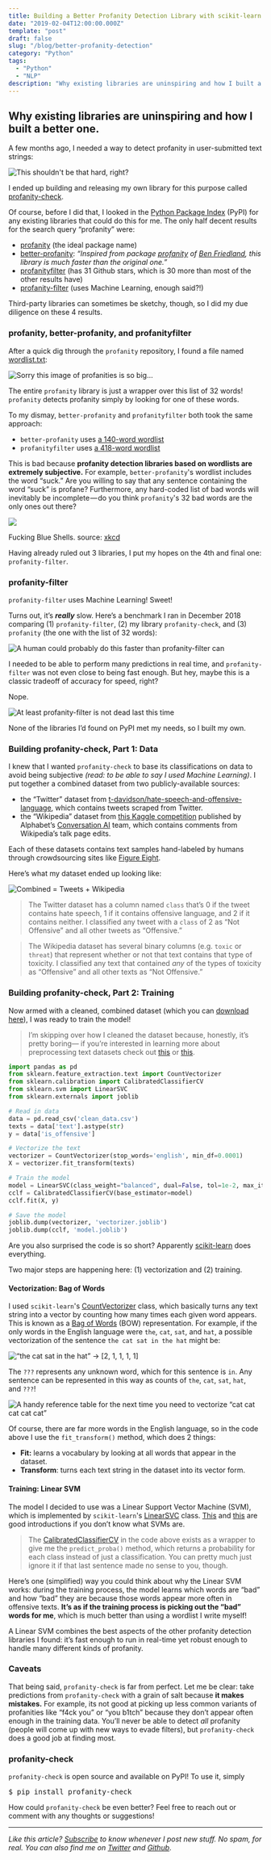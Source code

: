 ```yaml
---
title: Building a Better Profanity Detection Library with scikit-learn
date: "2019-02-04T12:00:00.000Z"
template: "post"
draft: false
slug: "/blog/better-profanity-detection"
category: "Python"
tags:
  - "Python"
  - "NLP"
description: "Why existing libraries are uninspiring and how I built a better one."
---
```


## Why existing libraries are uninspiring and how I built a better one.

A few months ago, I needed a way to detect profanity in user-submitted text strings:

![This shouldn't be that hard, right?](https://cdn-images-1.medium.com/max/1600/1*i2fk4aGvplR7le_3PPajAA.png)

I ended up building and releasing my own library for this purpose called [profanity-check](https://github.com/vzhou842/profanity-check).

Of course, before I did that, I looked in the [Python Package Index](https://pypi.org/) (PyPI) for any existing libraries that could do this for me. The only half decent results for the search query “profanity” were:

*   [profanity](https://pypi.org/project/profanity/) (the ideal package name)
*   [better-profanity](https://pypi.org/project/better-profanity/): _“Inspired from package_ [_profanity_](https://github.com/ben174/profanity) _of_ [_Ben Friedland_](https://github.com/ben174)_, this library is much faster than the original one.”_
*   [profanityfilter](https://pypi.org/project/profanityfilter/) (has 31 Github stars, which is 30 more than most of the other results have)
*   [profanity-filter](https://pypi.org/project/profanity-filter/) (uses Machine Learning, enough said?!)

Third-party libraries can sometimes be sketchy, though, so I did my due diligence on these 4 results.

### profanity, better-profanity, and profanityfilter

After a quick dig through the `profanity` repository, I found a file named [wordlist.txt](https://github.com/ben174/profanity/blob/master/profanity/data/wordlist.txt):

![Sorry this image of profanities is so big…](https://cdn-images-1.medium.com/max/2000/1*0lTbmHR5WE7HZ8wCvLpqtg.png)

The entire `profanity` library is just a wrapper over this list of 32 words! `profanity` detects profanity simply by looking for one of these words.

To my dismay, `better-profanity` and `profanityfilter` both took the same approach:

*   `better-profanity` uses [a 140-word wordlist](https://github.com/snguyenthanh/better_profanity/blob/master/better_profanity/profanity_wordlist.txt)
*   `profanityfilter` uses [a 418-word wordlist](https://github.com/areebbeigh/profanityfilter/blob/master/profanityfilter/data/badwords.txt)

This is bad because **profanity detection libraries based on wordlists are extremely subjective.** For example, `better-profanity`'s wordlist includes the word “suck.” Are you willing to say that any sentence containing the word “suck” is profane? Furthermore, any hard-coded list of bad words will inevitably be incomplete — do you think `profanity`'s 32 bad words are the only ones out there?


![](https://cdn-images-1.medium.com/max/2000/1*n5OWj4WEPkGexXO28_yteg.png)
<figcaption>
  Fucking Blue Shells. source: <a href="https://xkcd.com/290/" target="_blank">xkcd</a>
</figcaption>

Having already ruled out 3 libraries, I put my hopes on the 4th and final one: `profanity-filter`.

### profanity-filter

`profanity-filter` uses Machine Learning! Sweet!

Turns out, it’s **_really_** slow. Here’s a benchmark I ran in December 2018 comparing (1) `profanity-filter`, (2) my library `profanity-check`, and (3) `profanity` (the one with the list of 32 words):

![A human could probably do this faster than profanity-filter can](https://cdn-images-1.medium.com/max/1600/1*KRJEl4YHfSTk9PmmScIcUA.png)

I needed to be able to perform many predictions in real time, and `profanity-filter` was not even close to being fast enough. But hey, maybe this is a classic tradeoff of accuracy for speed, right?

Nope.

![At least profanity-filter is not dead last this time](https://cdn-images-1.medium.com/max/1600/1*LYOeGE6vTXTAKhJ_W1fZgQ.png)

None of the libraries I’d found on PyPI met my needs, so I built my own.

### Building profanity-check, Part 1: Data

I knew that I wanted `profanity-check` to base its classifications on data to avoid being subjective _(read: to be able to say I used Machine Learning)_. I put together a combined dataset from two publicly-available sources:

*   the “Twitter” dataset from [t-davidson/hate-speech-and-offensive-language](https://github.com/t-davidson/hate-speech-and-offensive-language/tree/master/data), which contains tweets scraped from Twitter.
*   the “Wikipedia” dataset from [this Kaggle competition](https://www.kaggle.com/c/jigsaw-toxic-comment-classification-challenge) published by Alphabet’s [Conversation AI](https://conversationai.github.io/) team, which contains comments from Wikipedia’s talk page edits.

Each of these datasets contains text samples hand-labeled by humans through crowdsourcing sites like [Figure Eight](https://www.figure-eight.com/).

Here’s what my dataset ended up looking like:

![Combined = Tweets + Wikipedia](https://cdn-images-1.medium.com/max/1600/1*Bw_we8cbs-WOpWXOCxzSTg.png)

> The Twitter dataset has a column named `class` that’s 0 if the tweet contains hate speech, 1 if it contains offensive language, and 2 if it contains neither. I classified any tweet with a `class` of 2 as “Not Offensive” and all other tweets as “Offensive.”

> The Wikipedia dataset has several binary columns (e.g. `toxic` or `threat`) that represent whether or not that text contains that type of toxicity. I classified any text that contained _any_ of the types of toxicity as “Offensive” and all other texts as “Not Offensive.”

### Building profanity-check, Part 2: Training

Now armed with a cleaned, combined dataset (which you can [download here](https://github.com/vzhou842/profanity-check/blob/master/profanity_check/data/clean_data.csv)), I was ready to train the model!

> I’m skipping over how I cleaned the dataset because, honestly, it’s pretty boring— if you’re interested in learning more about preprocessing text datasets check out [this](https://machinelearningmastery.com/clean-text-machine-learning-python/) or [this](https://medium.com/@datamonsters/text-preprocessing-in-python-steps-tools-and-examples-bf025f872908).

```python
import pandas as pd
from sklearn.feature_extraction.text import CountVectorizer
from sklearn.calibration import CalibratedClassifierCV
from sklearn.svm import LinearSVC
from sklearn.externals import joblib

# Read in data
data = pd.read_csv('clean_data.csv')
texts = data['text'].astype(str)
y = data['is_offensive']

# Vectorize the text
vectorizer = CountVectorizer(stop_words='english', min_df=0.0001)
X = vectorizer.fit_transform(texts)

# Train the model
model = LinearSVC(class_weight="balanced", dual=False, tol=1e-2, max_iter=100000)
cclf = CalibratedClassifierCV(base_estimator=model)
cclf.fit(X, y)

# Save the model
joblib.dump(vectorizer, 'vectorizer.joblib')
joblib.dump(cclf, 'model.joblib')
```
<figcaption>
  Are you also surprised the code is so short?
  Apparently <a href="https://scikit-learn.org/" target="_blank">scikit-learn</a> does everything.
</figcaption>

Two major steps are happening here: (1) vectorization and (2) training.

#### Vectorization: Bag of Words

I used `scikit-learn`'s [CountVectorizer](https://scikit-learn.org/stable/modules/generated/sklearn.feature_extraction.text.CountVectorizer.html) class, which basically turns any text string into a vector by counting how many times each given word appears. This is known as a [Bag of Words](https://en.wikipedia.org/wiki/Bag-of-words_model) (BOW) representation. For example, if the only words in the English language were `the`, `cat`, `sat`, and `hat`, a possible vectorization of the sentence `the cat sat in the hat` might be:

![“the cat sat in the hat” -> [2, 1, 1, 1, 1]](https://cdn-images-1.medium.com/max/1600/1*sbnts1u_QFB_V-X5DSC3pg.png)

The `???` represents any unknown word, which for this sentence is `in`. Any sentence can be represented in this way as counts of `the`, `cat`, `sat`, `hat`, and `???`!

![A handy reference table for the next time you need to vectorize “cat cat cat cat cat”](https://cdn-images-1.medium.com/max/1600/1*-wONWZDab2gNQP3Rfdpt_A.png)

Of course, there are far more words in the English language, so in the code above I use the `fit_transform()` method, which does 2 things:

*   **Fit:** learns a vocabulary by looking at all words that appear in the dataset.
*   **Transform**: turns each text string in the dataset into its vector form.

#### Training: Linear SVM

The model I decided to use was a Linear Support Vector Machine (SVM), which is implemented by `scikit-learn`'s [LinearSVC](https://scikit-learn.org/stable/modules/generated/sklearn.svm.LinearSVC.html) class. [This](https://medium.com/machine-learning-101/chapter-2-svm-support-vector-machine-theory-f0812effc72) and [this](https://www.svm-tutorial.com/2014/11/svm-understanding-math-part-1/) are good introductions if you don’t know what SVMs are.

> The [CalibratedClassifierCV](https://scikit-learn.org/stable/modules/generated/sklearn.calibration.CalibratedClassifierCV.html) in the code above exists as a wrapper to give me the `predict_proba()` method, which returns a probability for each class instead of just a classification. You can pretty much just ignore it if that last sentence made no sense to you, though.

Here’s one (simplified) way you could think about why the Linear SVM works: during the training process, the model learns which words are “bad” and how “bad” they are because those words appear more often in offensive texts. **It’s as if the training process is picking out the “bad” words for me**, which is much better than using a wordlist I write myself!

A Linear SVM combines the best aspects of the other profanity detection libraries I found: it’s fast enough to run in real-time yet robust enough to handle many different kinds of profanity.

### Caveats

That being said, `profanity-check` is far from perfect. Let me be clear: take predictions from `profanity-check` with a grain of salt because **it makes mistakes.** For example, its not good at picking up less common variants of profanities like “f4ck you” or “you b1tch” because they don’t appear often enough in the training data. You’ll never be able to detect _all_ profanity (people will come up with new ways to evade filters), but `profanity-check` does a good job at finding most.

### profanity-check

`profanity-check` is open source and available on PyPI! To use it, simply

<pre name="91fa" id="91fa" class="graf graf--pre graf-after--p">$ pip install profanity-check</pre>

How could `profanity-check` be even better? Feel free to reach out or comment with any thoughts or suggestions!

* * *

_Like this article?_ [_Subscribe_](http://eepurl.com/gf8JCX) _to know whenever I post new stuff. No spam, for real. You can also find me on_ [_Twitter_](https://twitter.com/victorczhou) _and_ [_Github_](https://github.com/vzhou842).
